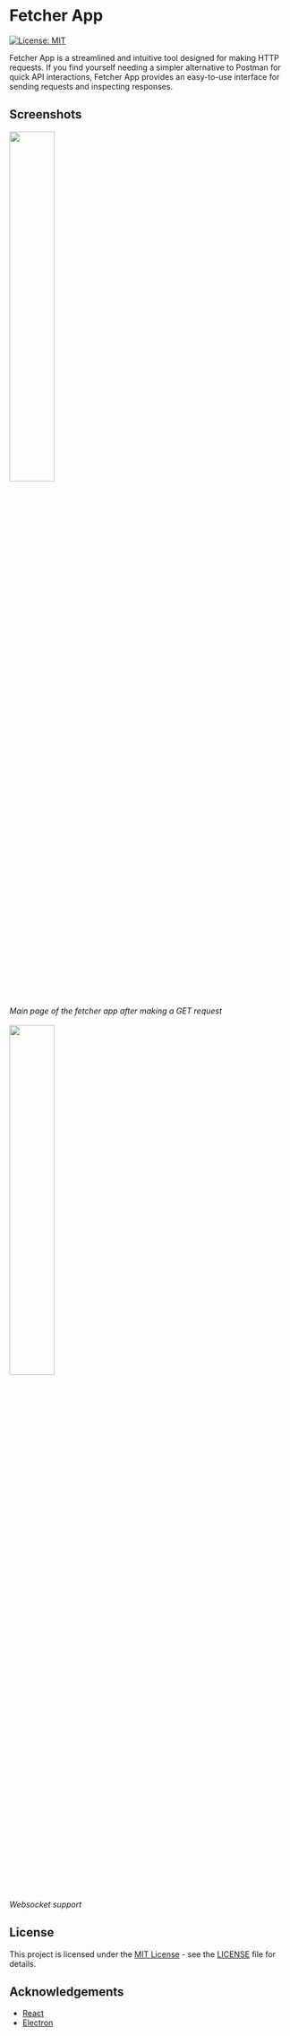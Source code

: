 # Fetcher App

[![License: MIT](https://img.shields.io/badge/License-MIT-yellow.svg)](https://opensource.org/licenses/MIT)

Fetcher App is a streamlined and intuitive tool designed for making HTTP requests. If you find yourself needing a simpler alternative to Postman for quick API interactions, Fetcher App provides an easy-to-use interface for sending requests and inspecting responses.
## Screenshots

<img src="https://github.com/user-attachments/assets/6dedc541-b0cc-4d8d-85c1-5e24a14817e0" width="40%"/><br/>
*Main page of the fetcher app after making a GET request*<br/><br/>
<img src="https://github.com/user-attachments/assets/25d2049b-49e6-4f8e-8f4e-48e861e51a82" width="40%"/><br/>
*Websocket support*

## License
This project is licensed under the [MIT License](LICENSE) - see the [LICENSE](LICENSE) file for details.


## Acknowledgements

* [React](https://react.dev/)
* [Electron](https://www.electronjs.org/)
